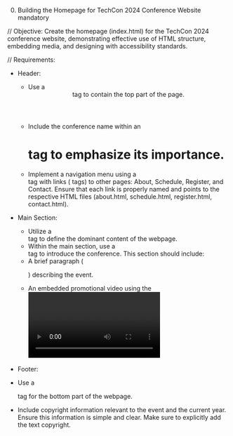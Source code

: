 0. Building the Homepage for TechCon 2024 Conference Website
mandatory

// Objective:
Create the homepage (index.html) for the TechCon 2024 conference website, demonstrating effective use of HTML structure, embedding media, and designing with accessibility standards.

// Requirements:
* Header:

    * Use a <header> tag to contain the top part of the page.
    * Include the conference name within an <h1> tag to emphasize its importance.
    * Implement a navigation menu using a <nav> tag with links (<a> tags) to other pages: About, Schedule, Register, and Contact. Ensure that each link is properly named and points to the respective HTML files (about.html, schedule.html, register.html, contact.html).

* Main Section:

    * Utilize a <main> tag to define the dominant content of the webpage.
    * Within the main section, use a <section> tag to introduce the conference. This section should include:
    * A brief paragraph (<p>) describing the event.
    * An embedded promotional video using the <video> tag with controls enabled. Make sure the video is accessible and includes subtitles or a description if available.

* Footer:

* Use a <footer> tag for the bottom part of the webpage.
* Include copyright information relevant to the event and the current year. Ensure this information is simple and clear. Make sure to explicitly add the text copyright.